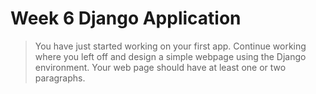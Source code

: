 # Week 6 Django Application
> You have just started working on your first app. Continue working where you left off and design a simple webpage using the Django environment. Your web page should have at least one or two paragraphs.

